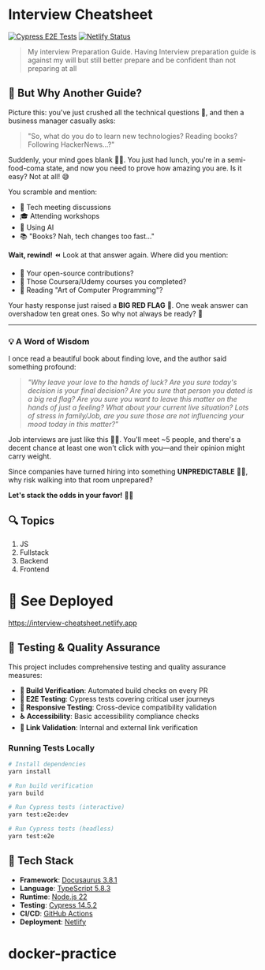 # Interview Cheatsheet

[![Cypress E2E Tests](https://github.com/ayonious/interview-cheatsheet/actions/workflows/cypress-tests.yml/badge.svg)](https://github.com/ayonious/interview-cheatsheet/actions/workflows/cypress-tests.yml)
[![Netlify Status](https://api.netlify.com/api/v1/badges/YOUR_NETLIFY_SITE_ID/deploy-status)](https://app.netlify.com/sites/YOUR_NETLIFY_SITE_NAME/deploys)

> My interview Preparation Guide. Having Interview preparation guide is against my will but still better prepare and be confident than not preparing at all

## 🤷 But Why Another Guide?

Picture this: you've just crushed all the technical questions 💪, and then a business manager casually asks:

> "So, what do you do to learn new technologies? Reading books? Following HackerNews...?"

Suddenly, your mind goes blank 🧠💭. You just had lunch, you're in a semi-food-coma state, and now you need to prove how amazing you are. Is it easy? Not at all! 😅

You scramble and mention:
- 💬 Tech meeting discussions
- 🎓 Attending workshops
- 🤖 Using AI
- 📚 "Books? Nah, tech changes too fast..."

**Wait, rewind!** ⏪ Look at that answer again. Where did you mention:
- 🌟 Your open-source contributions?
- 📖 Those Coursera/Udemy courses you completed?
- 📕 Reading "Art of Computer Programming"?

Your hasty response just raised a **BIG RED FLAG** 🚩. One weak answer can overshadow ten great ones. So why not always be ready? 🎯

---

### 💡 A Word of Wisdom

I once read a beautiful book about finding love, and the author said something profound:

> *"Why leave your love to the hands of luck? Are you sure today's decision is your final decision? Are you sure that person you dated is a big red flag? Are you sure you want to leave this matter on the hands of just a feeling? What about your current live situation? Lots of stress in family/Job, are you sure those are not influencing your mood today in this matter?"*

Job interviews are just like this 💼💕. You'll meet ~5 people, and there's a decent chance at least one won't click with you—and their opinion might carry weight.

Since companies have turned hiring into something **UNPREDICTABLE** 🎲🎪, why risk walking into that room unprepared?

**Let's stack the odds in your favor!** 🚀✨

## 🔍 Topics

1. JS
2. Fullstack
3. Backend
4. Frontend

# 🎁 See Deployed

https://interview-cheatsheet.netlify.app

## 🧪 Testing & Quality Assurance

This project includes comprehensive testing and quality assurance measures:

- **🔧 Build Verification**: Automated build checks on every PR
- **🎯 E2E Testing**: Cypress tests covering critical user journeys
- **📱 Responsive Testing**: Cross-device compatibility validation
- **♿ Accessibility**: Basic accessibility compliance checks
- **🔗 Link Validation**: Internal and external link verification

### Running Tests Locally

```bash
# Install dependencies
yarn install

# Run build verification
yarn build

# Run Cypress tests (interactive)
yarn test:e2e:dev

# Run Cypress tests (headless)
yarn test:e2e
```

## 🚀 Tech Stack

- **Framework**: [Docusaurus 3.8.1](https://docusaurus.io/)
- **Language**: [TypeScript 5.8.3](https://www.typescriptlang.org/)
- **Runtime**: [Node.js 22](https://nodejs.org/)
- **Testing**: [Cypress 14.5.2](https://www.cypress.io/)
- **CI/CD**: [GitHub Actions](https://github.com/features/actions)
- **Deployment**: [Netlify](https://www.netlify.com/)
# docker-practice
